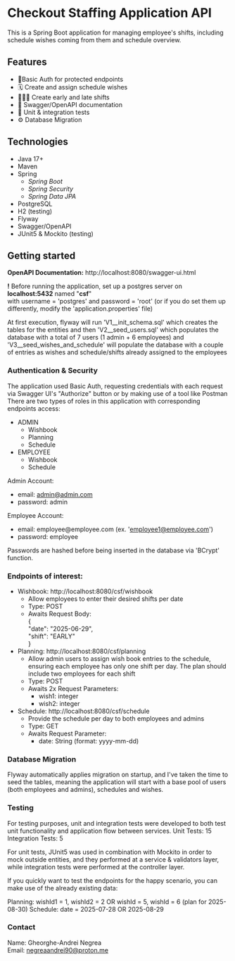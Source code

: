 # Checkout Staffing Application API

This is a Spring Boot application for managing employee's shifts, including schedule wishes coming from them and schedule overview.

## Features
- 🔐Basic Auth for protected endpoints
- 🗓️ Create and assign schedule wishes
- 🧑‍🤝‍🧑 Create early and late shifts
- 📄 Swagger/OpenAPI documentation
- 🧪 Unit & integration tests
- ⚙️ Database Migration

## Technologies

- Java 17+
- Maven
- Spring
    - _Spring Boot_
    - _Spring Security_
    - _Spring Data JPA_
- PostgreSQL
- H2 (testing)
- Flyway
- Swagger/OpenAPI
- JUnit5 & Mockito (testing)

## Getting started

**OpenAPI Documentation:** http://localhost:8080/swagger-ui.html

**!** Before running the application, set up a postgres server on **localhost:5432** named "**csf**"  
with username = 'postgres' and password = 'root' (or if you do set them up differently, modify the 'application.properties' file)

At first execution, flyway will run 'V1__init_schema.sql' which creates the tables for the entities and then 'V2__seed_users.sql' which populates the database with a total of 7 users (1 admin + 6 employees)
and 'V3__seed_wishes_and_schedule' will populate the database with a couple of entries as wishes and schedule/shifts already assigned to the employees

### Authentication & Security
    
The application used Basic Auth, requesting credentials with each request via Swagger UI's "Authorize" button or by making use of a tool like Postman  
There are two types of roles in this application with corresponding endpoints access: 
- ADMIN
  - Wishbook
  - Planning
  - Schedule
- EMPLOYEE
  - Wishbook
  - Schedule

Admin Account: 
- email: admin@admin.com
- password: admin  

Employee Account:
- email: employee<nr>@employee.com (ex. 'employee1@employee.com')
- password: employee

Passwords are hashed before being inserted in the database via 'BCrypt' function.

### Endpoints of interest:
- Wishbook: http://localhost:8080/csf/wishbook
  - Allow employees to enter their desired shifts per date
  - Type: POST
  - Awaits Request Body:   
     {  
      "date": "2025-06-29",  
      "shift": "EARLY"  
     }
- Planning: http://localhost:8080/csf/planning
  - Allow admin users to assign wish book entries to the schedule, ensuring each employee has only one shift per day. 
  The plan should include two employees for each shift  
  - Type: POST
  - Awaits 2x Request Parameters:  
    - wish1: integer
    - wish2: integer
- Schedule: http://localhost:8080/csf/schedule
  - Provide the schedule per day to both employees and admins
  - Type: GET
  - Awaits Request Parameter:
    - date: String (format: yyyy-mm-dd)


### Database Migration

Flyway automatically applies migration on startup, and I've taken the time to seed the tables, meaning the application will start with a base pool of users (both employees and admins), schedules and wishes.

### Testing

For testing purposes, unit and integration tests were developed to both test unit functionality and application flow between services.
Unit Tests: 15  
Integration Tests: 5

For unit tests, JUnit5 was used in combination with Mockito in order to mock outside entities, and they performed at a service & validators layer, while integration tests were performed at the controller layer.  

If you quickly want to test the endpoints for the happy scenario, you can make use of the already existing data:

Planning: wishId1 = 1, wishId2 = 2 OR wishId = 5, wishId = 6 (plan for 2025-08-30)
Schedule: date = 2025-07-28 OR 2025-08-29
### Contact

Name: Gheorghe-Andrei Negrea  
Email: [negreaandrei90@proton.me](mailto:negreaandrei90@proton.me)
